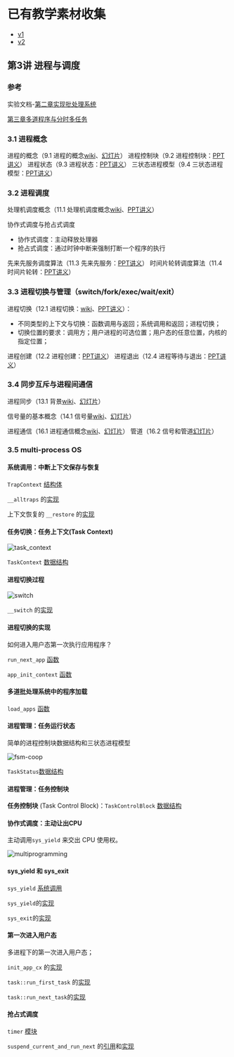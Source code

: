# 已有教学素材收集

* [v1](https://github.com/LearningOS/os-lectures/blob/57187673ab9e28379108a50808c53d26ea88f2b2/lecture03/ref.md)
* [v2](https://github.com/LearningOS/os-lectures/blob/8dc5af59fb5f79fef2d9ee26915863648a3da9af/lecture03/ref.md)

## 第3讲 进程与调度
### 参考

实验文档-[第二章实现批处理系统](https://rcore-os.github.io/rCore-Tutorial-Book-v3/chapter2/3batch-system.html#id1)

[第三章多道程序与分时多任务](https://rcore-os.github.io/rCore-Tutorial-Book-v3/chapter3/index.html)

### 3.1 进程概念

进程的概念（9.1 进程的概念[wiki](https://os.cs.tsinghua.edu.cn/oscourse/OS2020spring/lecture09)、[幻灯片]()）
进程控制块（9.2 进程控制块：[PPT讲义](http://os.cs.tsinghua.edu.cn/oscourse/OS2018spring/lecture11?action=AttachFile&do=get&target=20180402-11-2-进程控制块.pptx)）
进程状态（9.3 进程状态：[PPT讲义](http://os.cs.tsinghua.edu.cn/oscourse/OS2015/lecture11?action=AttachFile&do=get&target=11-3-进程状态.pptx)）
三状态进程模型（9.4 三状态进程模型：[PPT讲义](http://os.cs.tsinghua.edu.cn/oscourse/OS2015/lecture11?action=AttachFile&do=get&target=11-4-三状态进程模型.pptx)）

### 3.2 进程调度

处理机调度概念（11.1 处理机调度概念[wiki](https://os.cs.tsinghua.edu.cn/oscourse/OS2020spring/lecture11)、[PPT讲义](http://os.cs.tsinghua.edu.cn/oscourse/OS2015/lecture15?action=AttachFile&do=get&target=15-1.pptx)）

协作式调度与抢占式调度
 * 协作式调度：主动释放处理器
 * 抢占式调度：通过时钟中断来强制打断一个程序的执行

先来先服务调度算法（11.3 先来先服务：[PPT讲义](http://os.cs.tsinghua.edu.cn/oscourse/OS2015/lecture15?action=AttachFile&do=get&target=15-3.pptx)）
时间片轮转调度算法（11.4 时间片轮转：[PPT讲义](http://os.cs.tsinghua.edu.cn/oscourse/OS2015/lecture15?action=AttachFile&do=get&target=15-4.pptx)）

### 3.3 进程切换与管理（switch/fork/exec/wait/exit）

进程切换（12.1 进程切换：[wiki](https://os.cs.tsinghua.edu.cn/oscourse/OS2020spring/lecture10)、[PPT讲义](http://os.cs.tsinghua.edu.cn/oscourse/OS2015/lecture12?action=AttachFile&do=get&target=12-1.pptx)）：

* 不同类型的上下文与切换：函数调用与返回；系统调用和返回；进程切换；
* 切换位置的要求：调用方；用户进程的可选位置；用户态的任意位置，内核的指定位置；

进程创建（12.2 进程创建：[PPT讲义](http://os.cs.tsinghua.edu.cn/oscourse/OS2015/lecture12?action=AttachFile&do=get&target=12-2.pptx)）
进程退出（12.4 进程等待与退出：[PPT讲义](http://os.cs.tsinghua.edu.cn/oscourse/OS2015/lecture12?action=AttachFile&do=get&target=12-4.pptx)）

### 3.4 同步互斥与进程间通信

进程同步（13.1 背景[wiki](https://os.cs.tsinghua.edu.cn/oscourse/OS2020spring/lecture13)、[幻灯片](os.cs.tsinghua.edu.cn/oscourse/OS2015/lecture17?action=AttachFile&do=get&target=17-1%E8%83%8C%E6%99%AF.pptx)）

信号量的基本概念（14.1 信号量[wiki](https://os.cs.tsinghua.edu.cn/oscourse/OS2020spring/lecture14)、[幻灯片](https://os.cs.tsinghua.edu.cn/oscourse/OS2020spring/lecture14?action=AttachFile&do=view&target=20200402-18-1.pptx)）

进程通信（16.1 进程通信概念[wiki](https://os.cs.tsinghua.edu.cn/oscourse/OS2020spring/lecture16)、[幻灯片](os.cs.tsinghua.edu.cn/oscourse/OS2015/lecture20?action=AttachFile&do=get&target=20-5.pptx)）
管道（16.2 信号和管道[幻灯片](http://os.cs.tsinghua.edu.cn/oscourse/OS2015/lecture20?action=AttachFile&do=get&target=20-6.pptx)）

### 3.5 multi-process OS

#### 系统调用：中断上下文保存与恢复

`TrapContext` [结构体](https://github.com/rcore-os/rCore-Tutorial-v3/blob/ch3-coop/os/src/trap/context.rs#L4)

`__alltraps` 的[实现](https://github.com/rcore-os/rCore-Tutorial-v3/blob/ch3-coop/os/src/trap/trap.S#L12)

上下文恢复的 `__restore` 的[实现](https://github.com/rcore-os/rCore-Tutorial-v3/blob/ch3-coop/os/src/trap/trap.S#L40)

#### 任务切换：任务上下文(Task Context)

![task_context](/Users/xyong/github/os-lectures/lecture03/figs/task_context.png)

 `TaskContext` [数据结构](https://github.com/rcore-os/rCore-Tutorial-v3/blob/ch3-coop/os/src/task/context.rs#L2)

#### 进程切换过程

![switch](/Users/xyong/github/os-lectures/lecture03/figs/switch.png)

`__switch` 的[实现](https://github.com/rcore-os/rCore-Tutorial-v3/blob/ch3-coop/os/src/task/switch.S#L10)

#### 进程切换的实现

如何进入用户态第一次执行应用程序？

 `run_next_app` [函数](https://github.com/rcore-os/rCore-Tutorial-v3/blob/ch2/os/src/batch.rs#L116)

 `app_init_context` [函数](https://github.com/rcore-os/rCore-Tutorial-v3/blob/ch2/os/src/trap/context.rs#L12)

#### 多道批处理系统中的程序加载

 `load_apps` [函数](https://github.com/rcore-os/rCore-Tutorial-v3/blob/ch3-coop/os/src/loader.rs#L55)

#### 进程管理：任务运行状态

简单的进程控制块数据结构和三状态进程模型

![fsm-coop](/Users/xyong/github/os-lectures/lecture03/figs/fsm-coop.png)

```TaskStatus```[数据结构](https://github.com/rcore-os/rCore-Tutorial-v3/blob/ch3-coop/os/src/task/task.rs#L13)

#### 进程管理：任务控制块

**任务控制块** (Task Control Block)：```TaskControlBlock``` [数据结构](https://github.com/rcore-os/rCore-Tutorial-v3/blob/ch3-coop/os/src/task/task.rs#L1)

#### 协作式调度：主动让出CPU

主动调用`sys_yield` 来交出 CPU 使用权。

![multiprogramming](/Users/xyong/github/os-lectures/lecture03/figs/multiprogramming.png)

#### sys_yield 和 sys_exit

 `sys_yield` [系统调用](https://github.com/rcore-os/rCore-Tutorial-v3/blob/ch3/user/src/syscall.rs#L27)

```sys_yield```的[实现](https://github.com/rcore-os/rCore-Tutorial-v3/blob/ch3/os/src/syscall/process.rs#L13)

```sys_exit```的[实现](https://github.com/rcore-os/rCore-Tutorial-v3/blob/ch3/os/src/syscall/process.rs#L7)

#### 第一次进入用户态

多进程下的第一次进入用户态；

 `init_app_cx` 的[实现](https://github.com/rcore-os/rCore-Tutorial-v3/blob/ch3/os/src/loader.rs#L82)

 `task::run_first_task` 的[实现](https://github.com/rcore-os/rCore-Tutorial-v3/blob/ch3/os/src/task/mod.rs#L48)

```task::run_next_task```的[实现](https://github.com/rcore-os/rCore-Tutorial-v3/blob/ch3/os/src/task/mod.rs#L82)

#### 抢占式调度

`timer` [模块](https://github.com/rcore-os/rCore-Tutorial-v3/blob/ch3/os/src/timer.rs#L12)

`suspend_current_and_run_next` 的[引用](https://github.com/rcore-os/rCore-Tutorial-v3/blob/ch3/os/src/trap/mod.rs#L53)和[实现](https://github.com/rcore-os/rCore-Tutorial-v3/blob/ch3/os/src/task/mod.rs#L119)


